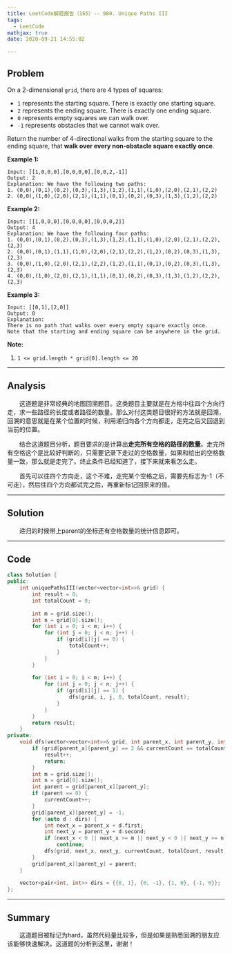```yaml
---
title: LeetCode解题报告（165）-- 980. Unique Paths III
tags:
  - LeetCode
mathjax: true
date: 2020-09-21 14:55:02

---
```


## Problem

On a 2-dimensional `grid`, there are 4 types of squares:

- `1` represents the starting square.  There is exactly one starting square.
- `2` represents the ending square.  There is exactly one ending square.
- `0` represents empty squares we can walk over.
- `-1` represents obstacles that we cannot walk over.

Return the number of 4-directional walks from the starting square to the ending square, that **walk over every non-obstacle square exactly once**.

<!-- more -->

**Example 1:**

```
Input: [[1,0,0,0],[0,0,0,0],[0,0,2,-1]]
Output: 2
Explanation: We have the following two paths: 
1. (0,0),(0,1),(0,2),(0,3),(1,3),(1,2),(1,1),(1,0),(2,0),(2,1),(2,2)
2. (0,0),(1,0),(2,0),(2,1),(1,1),(0,1),(0,2),(0,3),(1,3),(1,2),(2,2)
```

**Example 2:**

```
Input: [[1,0,0,0],[0,0,0,0],[0,0,0,2]]
Output: 4
Explanation: We have the following four paths: 
1. (0,0),(0,1),(0,2),(0,3),(1,3),(1,2),(1,1),(1,0),(2,0),(2,1),(2,2),(2,3)
2. (0,0),(0,1),(1,1),(1,0),(2,0),(2,1),(2,2),(1,2),(0,2),(0,3),(1,3),(2,3)
3. (0,0),(1,0),(2,0),(2,1),(2,2),(1,2),(1,1),(0,1),(0,2),(0,3),(1,3),(2,3)
4. (0,0),(1,0),(2,0),(2,1),(1,1),(0,1),(0,2),(0,3),(1,3),(1,2),(2,2),(2,3)
```

**Example 3:**

```
Input: [[0,1],[2,0]]
Output: 0
Explanation: 
There is no path that walks over every empty square exactly once.
Note that the starting and ending square can be anywhere in the grid.
```

**Note:**

1. `1 <= grid.length * grid[0].length <= 20`

------

## Analysis

&emsp;&emsp;这道题是非常经典的地图回溯题目。这类题目主要就是在方格中往四个方向行走，求一些路径的长度或者路径的数量。那么对付这类题目很好的方法就是回溯，回溯的意思就是在某个位置的时候，利用递归向各个方向都走，走完之后又回退到当前的位置。

&emsp;&emsp;结合这道题目分析，题目要求的是计算出**走完所有空格的路径的数量**。走完所有空格这个是比较好判断的，只需要记录下走过的空格数量，如果和给出的空格数量一致，那么就是走完了。终止条件已经知道了，接下来就来看怎么走。

&emsp;&emsp;首先可以往四个方向走，这个不难，走完某个空格之后，需要先标志为-1（不可走），然后往四个方向都试完之后，再重新标记回原来的值。

------

## Solution

&emsp;&emsp;递归的时候带上parent的坐标还有空格数量的统计信息即可。

------

## Code

```c++
class Solution {
public:
    int uniquePathsIII(vector<vector<int>>& grid) {
        int result = 0;
        int totalCount = 0;
        
        int m = grid.size();
        int n = grid[0].size();
        for (int i = 0; i < m; i++) {
            for (int j = 0; j < n; j++) {
                if (grid[i][j] == 0) {
                    totalCount++;
                }
            }
        }
        
        for (int i = 0; i < m; i++) {
            for (int j = 0; j < n; j++) {
                if (grid[i][j] == 1) {
                    dfs(grid, i, j, 0, totalCount, result);
                }
            }
        }
        return result;
    }
private:
    void dfs(vector<vector<int>>& grid, int parent_x, int parent_y, int currentCount, int totalCount, int& result) {
        if (grid[parent_x][parent_y] == 2 && currentCount == totalCount) {
            result++;
            return;
        }
        int m = grid.size();
        int n = grid[0].size();
        int parent = grid[parent_x][parent_y];
        if (parent == 0) {
            currentCount++;
        }
        grid[parent_x][parent_y] = -1;
        for (auto d : dirs) {
            int next_x = parent_x + d.first;
            int next_y = parent_y + d.second;
            if (next_x < 0 || next_x >= m || next_y < 0 || next_y >= n || grid[next_x][next_y] == -1)
                continue;
            dfs(grid, next_x, next_y, currentCount, totalCount, result);
        }
        grid[parent_x][parent_y] = parent;
    }
    
    vector<pair<int, int>> dirs = {{0, 1}, {0, -1}, {1, 0}, {-1, 0}};
};
```

------

## Summary

&emsp;&emsp;这道题目被标记为hard，虽然代码量比较多，但是如果是熟悉回溯的朋友应该能够快速解决。这道题的分析到这里，谢谢！
